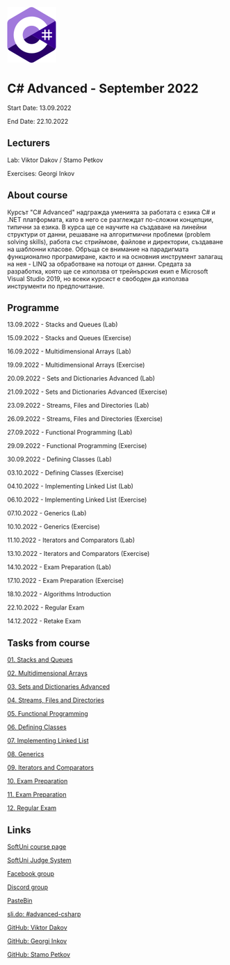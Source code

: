 <picture>
  <img alt="C# Logo" src="CSharp.svg">
</picture>



# C# Advanced - September 2022

Start Date: 13.09.2022

End Date: 22.10.2022


## Lecturers

Lab: Viktor Dakov / Stamo Petkov

Exercises: Georgi Inkov


## About course 

Курсът "C# Advanced" надгражда уменията за работата с езика C# и .NET платформата, като в него се разглеждат по-сложни концепции, типични за езика. В курса ще се научите на създаване на линейни структури от данни, решаване на алгоритмични проблеми (problem solving skills), работа със стриймове, файлове и директории, създаване на шаблонни класове. Обръща се внимание на парадигмата функционално програмиране, както и на основния инструмент залагащ на нея - LINQ за обработване на потоци от данни. Средата за разработка, която ще се използва от трейнърския екип е Microsoft Visual Studio 2019, но всеки курсист е свободен да използва инструменти по предпочитание.


## Programmе

13.09.2022 - Stacks and Queues (Lab)

15.09.2022 - Stacks and Queues (Exercise)

16.09.2022 - Multidimensional Arrays (Lab)

19.09.2022 - Multidimensional Arrays (Exercise)

20.09.2022 - Sets and Dictionaries Advanced (Lab)

21.09.2022 - Sets and Dictionaries Advanced (Exercise)

23.09.2022 - Streams, Files and Directories (Lab)

26.09.2022 - Streams, Files and Directories (Exercise)

27.09.2022 - Functional Programming (Lab)

29.09.2022 - Functional Programming (Exercise)

30.09.2022 - Defining Classes (Lab) 

03.10.2022 - Defining Classes (Exercise)

04.10.2022 - Implementing Linked List (Lab)

06.10.2022 - Implementing Linked List (Exercise)

07.10.2022 - Generics (Lab)

10.10.2022 - Generics (Exercise)

11.10.2022 - Iterators and Comparators (Lab)

13.10.2022 - Iterators and Comparators (Exercise)

14.10.2022 - Exam Preparation (Lab)

17.10.2022 - Exam Preparation (Exercise)

18.10.2022 - Algorithms Introduction

22.10.2022 - Regular Exam

14.12.2022 - Retake Exam


## Tasks from course

[01. Stacks and Queues](01.Stacks-and-Queues)

[02. Multidimensional Arrays](02.Multidimensional-Arrays)

[03. Sets and Dictionaries Advanced](03.Sets-and-Dictionaries-Advanced)

[04. Streams, Files and Directories](04.Streams-Files-and-Directories)

[05. Functional Programming](05.Functional-Programming)

[06. Defining Classes](06.Defining-Classes)

[07. Implementing Linked List](07.Implementing-Linked-List)

[08. Generics](8.Generics)

[09. Iterators and Comparators](09.Iterators-and-Comparators)

[10. Exam Preparation](10.Exam-Preparation)

[11. Exam Preparation](11.Exam-Preparation)

[12. Regular Exam](12.Regular-Exam)


## Links 

[SoftUni course page](https://softuni.bg/trainings/3842/csharp-advanced-september-2022#lesson-44651)

[SoftUni Judge System](https://judge.softuni.org/Contests#!/List/ByCategory/179/CSharp-Advanced)

[Facebook group](https://www.facebook.com/groups/CsharpAdvancedSeptember2022)

[Discord group](https://discord.gg/bzsrnZVb)

[PasteBin](https://pastebin.com/)

[sli.do: #advanced-csharp](https://app.sli.do/event/9wqZR3PGu5xLwWAmXKjw7x/live/questions)

[GitHub: Viktor Dakov](https://github.com/wikss)

[GitHub: Georgi Inkov](https://github.com/GoShow)

[GitHub: Stamo Petkov](https://github.com/stamo)


